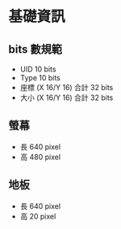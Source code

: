 # 基礎資訊

## bits 數規範
* UID 10 bits
* Type 10 bits
* 座標 (X 16/Y 16) 合計 32 bits
* 大小 (X 16/Y 16) 合計 32 bits
## 螢幕
* 長 640 pixel
* 高 480 pixel

## 地板
* 長 640 pixel
* 高 20 pixel
